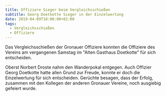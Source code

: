 ```yaml
---
title: Offiziere Sieger beim Vergleichsschießen
subtitle: Georg Doetkotte Sieger in der Einzelwertung 
date: 2019-04-09T10:00:00+02:00
tags:
  - Vergleichsschießen
  - Offiziere
---
```


Das Vergleichsschießen der Gronauer Offiziere konnten die Offiziere des Vereins am vergangenen Samstag im
"Alten Gasthaus Doetkotte" für sich entscheiden.
<!--more-->
Oberst Norbert Droste nahm den Wanderpokal entgegen.
Auch Offizier Georg Doetkotte hatte allen Grund zur Freude, konnte er doch die Einzelwertung für sich entscheiden.
Gerüchte besagen, dass der Erfolg, zusammen mit den Kollegen der anderen Gronauer Vereine, noch ausgiebig gefeiert wurde.
